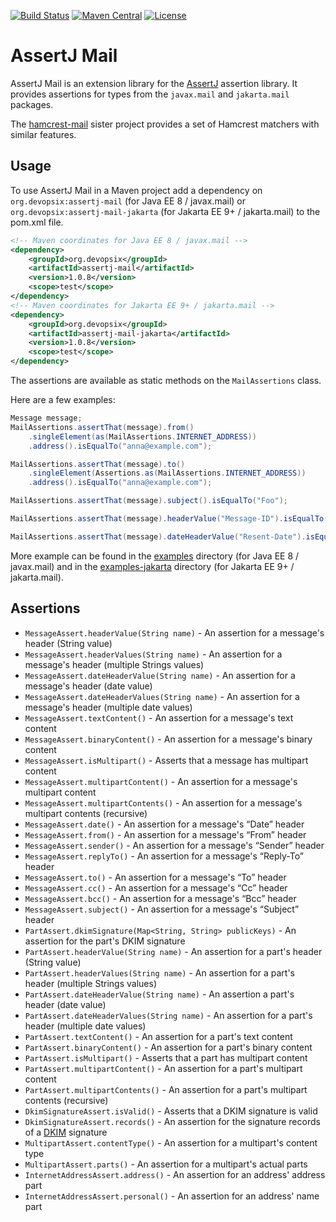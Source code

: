 [![Build Status](https://img.shields.io/github/actions/workflow/status/devopsix/assertj-mail/build.yml)](https://github.com/devopsix/assertj-mail/actions?query=workflow%3ABuild)
[![Maven Central](https://img.shields.io/maven-central/v/org.devopsix/assertj-mail.svg?label=Maven%20Central)](https://search.maven.org/search?q=g:%22org.devopsix%22%20AND%20a:%assertj-mail%22)
[![License](https://img.shields.io/github/license/devopsix/assertj-mail)](LICENSE.txt)

# AssertJ Mail

AssertJ Mail is an extension library for the [AssertJ][] assertion library.
It provides assertions for types from the `javax.mail` and `jakarta.mail` packages.

The [hamcrest-mail][] sister project provides a set of Hamcrest matchers with similar features.

## Usage
To use AssertJ Mail in a Maven project add a dependency on `org.devopsix:assertj-mail` (for Java EE 8 / javax.mail) or
`org.devopsix:assertj-mail-jakarta` (for Jakarta EE 9+ / jakarta.mail) to the pom.xml file.

```xml
<!-- Maven coordinates for Java EE 8 / javax.mail -->
<dependency>
    <groupId>org.devopsix</groupId>
    <artifactId>assertj-mail</artifactId>
    <version>1.0.8</version>
    <scope>test</scope>
</dependency>
<!-- Maven coordinates for Jakarta EE 9+ / jakarta.mail -->
<dependency>
    <groupId>org.devopsix</groupId>
    <artifactId>assertj-mail-jakarta</artifactId>
    <version>1.0.8</version>
    <scope>test</scope>
</dependency>
```

The assertions are available as static methods on the `MailAssertions` class.

Here are a few examples:

```java
Message message;
MailAssertions.assertThat(message).from()
    .singleElement(as(MailAssertions.INTERNET_ADDRESS))
    .address().isEqualTo("anna@example.com");

MailAssertions.assertThat(message).to()
    .singleElement(Assertions.as(MailAssertions.INTERNET_ADDRESS))
    .address().isEqualTo("anna@example.com");

MailAssertions.assertThat(message).subject().isEqualTo("Foo");

MailAssertions.assertThat(message).headerValue("Message-ID").isEqualTo("Foo");

MailAssertions.assertThat(message).dateHeaderValue("Resent-Date").isEqualToIgnoringNanos(date);
```

More example can be found in the [examples](examples) directory (for Java EE 8 / javax.mail) and in the
[examples-jakarta](examples-jakarta) directory (for Jakarta EE 9+ / jakarta.mail).

## Assertions

* `MessageAssert.headerValue(String name)` - An assertion for a message's header (String value)
* `MessageAssert.headerValues(String name)` - An assertion for a message's header (multiple Strings values)
* `MessageAssert.dateHeaderValue(String name)` - An assertion for a message's header (date value)
* `MessageAssert.dateHeaderValues(String name)` - An assertion for a message's header (multiple date values)
* `MessageAssert.textContent()` - An assertion for a message's text content
* `MessageAssert.binaryContent()` - An assertion for a message's binary content
* `MessageAssert.isMultipart()` - Asserts that a message has multipart content
* `MessageAssert.multipartContent()` - An assertion for a message's multipart content
* `MessageAssert.multipartContents()` - An assertion for a message's multipart contents (recursive)
* `MessageAssert.date()` - An assertion for a message's “Date” header
* `MessageAssert.from()` - An assertion for a message's “From” header
* `MessageAssert.sender()` - An assertion for a message's “Sender” header
* `MessageAssert.replyTo()` - An assertion for a message's “Reply-To” header
* `MessageAssert.to()` - An assertion for a message's “To” header
* `MessageAssert.cc()` - An assertion for a message's “Cc” header
* `MessageAssert.bcc()` - An assertion for a message's “Bcc” header
* `MessageAssert.subject()` - An assertion for a message's “Subject” header
* `PartAssert.dkimSignature(Map<String, String> publicKeys)` - An assertion for the part's DKIM signature
* `PartAssert.headerValue(String name)` - An assertion for a part's header (String value)
* `PartAssert.headerValues(String name)` - An assertion for a part's header (multiple Strings values)
* `PartAssert.dateHeaderValue(String name)` - An assertion a part's header (date value)
* `PartAssert.dateHeaderValues(String name)` - An assertion for a part's header (multiple date values)
* `PartAssert.textContent()` - An assertion for a part's text content
* `PartAssert.binaryContent()` - An assertion for a part's binary content
* `PartAssert.isMultipart()` - Asserts that a part has multipart content
* `PartAssert.multipartContent()` - An assertion for a part's multipart content
* `PartAssert.multipartContents()` - An assertion for a part's multipart contents (recursive)
* `DkimSignatureAssert.isValid()` - Asserts that a DKIM signature is valid
* `DkimSignatureAssert.records()` - An assertion for the signature records of a [DKIM][] signature
* `MultipartAssert.contentType()` - An assertion for a multipart's content type
* `MultipartAssert.parts()` - An assertion for a multipart's actual parts
* `InternetAddressAssert.address()` - An assertion for an address' address part
* `InternetAddressAssert.personal()` - An assertion for an address' name part

[AssertJ]: https://github.com/assertj/assertj
[DKIM]: https://tools.ietf.org/html/rfc4871
[hamcrest-mail]: https://github.com/devopsix/hamcrest-mail
